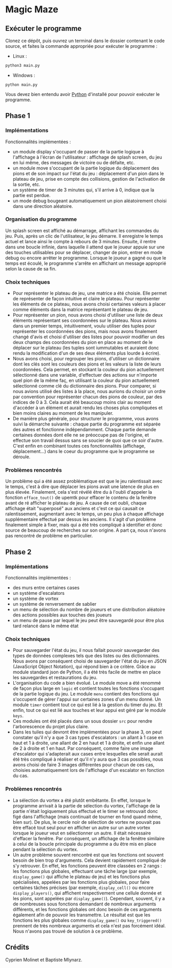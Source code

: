 # Magic Maze

## Exécuter le programme

Clonez ce dépôt, puis ouvrez un terminal dans le dossier contenant le code source, et faites la commande appropriée pour exécuter le programme :

- Linux :
```bash
python3 main.py
```

- Windows :
```batch
python main.py
```

Vous devez bien entendu avoir [Python](https://www.python.org/downloads/) d'installé pour pouvoir exécuter le programme.

## Phase 1

### Implémentations

Fonctionnalités implémentées :
- un module display s'occupant de passer de la partie logique à l'affichage à l'écran de l'utilisateur : affichage de splash screen, du jeu en lui même, des messages de victoire ou de défaite, etc.
- un module move s'occupant de la partie logique du déplacement des pions et de son impact sur l'état du jeu : déplacement d'un pion dans le plateau de jeu, prise en compte des collisions, gestion de l'activation de la sortie, etc.
- un système de timer de 3 minutes qui, s'il arrive à 0, indique que la partie est perdue.
- un mode debug bougeant automatiquement un pion aléatoirement choisi dans une direction aléatoire.

### Organisation du programme

Un splash screen est affiché au démarrage, affichant les commandes du jeu. Puis, après un clic de l'utilisateur, le jeu démarre. Il enregistre le temps actuel et lance ainsi le compte à rebours de 3 minutes. Ensuite, il rentre dans une boucle infinie, dans laquelle il attend que le joueur appuie sur une des touches utilisables pour se déplacer, changer de pion, entrer en mode debug ou encore arrêter le programme. Lorsque le joueur a gagné ou que le temps est écoulé, le programme s'arrête en affichant un message approprié selon la cause de sa fin.

### Choix techniques

- Pour représenter le plateau de jeu, une matrice a été choisie. Elle permet de représenter de façon intuitive et claire le plateau. Pour représenter les éléments de ce plateau, nous avons choisi certaines valeurs à placer comme éléments dans la matrice représentant le plateau de jeu.
- Pour représenter un pion, nous avons choisi d'utiliser une liste de deux éléments représentant ses coordonnées sur le plateau. Nous avions dans un premier temps, intuitivement, voulu utiliser des tuples pour représenter les coordonnées des pions, mais nous avons finalement changé d'avis et choisi d'utiliser des listes pour pouvoir modifier un des deux champs des coordonnées du pion en place au moment de le déplacer sur le plateau (les tuples sont iummutables et auraient donc rendu la modification d'un de ses deux éléments plus lourde à écrire). 
- Nous avons choisi, pour regrouper les pions, d'utiliser un dictionnaire dont les clés sont les couleurs des pions et les valeurs la liste de leurs coordonnées. Cela permet, en stockant la couleur du pion actuellement sélectionné dans une variable, d'effectuer des actions sur n'importe quel pion de la même faç, en utilisant la couleur du pion actuellement sélectionné comme clé du dictionnaire des pions. Pour comparer, si nous avions utilisé des listes à la place, nous aurions du choisir un ordre par convention pour représenter chacun des pions de couleur, par des indices de 0 à 3. Cela aurait été beaucoup moins clair au moment d'accéder à un élément et aurait rendu les choses plus compliquées et bien moins claires au moment de les manipuler.
- De manière plus générale, pour structurer le programme, vous avons suivi la démarche suivante : chaque partie du programme est séparée des autres et fonctionne indépendamment. Chaque partie demande certaines données dont elle ne se préoccupe pas de l'origine, et effectue son travail dessus sans se soucier de quoi que ce soir d'autre. C'est enfin en combinant toutes ces fonctionnalités (affichage, déplacement...) dans le coeur du programme que le programme se déroule.

### Problèmes rencontrés

Un problème qui a été assez problématique est que le jeu ralentissait avec le temps, c'est à dire que déplacer les pions avait une latence de plus en plus élevée. Finalement, cela s'est révélé être du à l'oubli d'appeler la fonction `efface_tout()` de upemtk pour effacer le contenu de la fenêtre avant de ré afficher le plateau de jeu. A cause de cet oubli, chaque affichage était "superposé" aux anciens et c'est ce qui causait ce ralentissement, augmentant avec le temps, un peu plus à chaque affichage supplémentaire effectué par dessus les anciens. Il s'agit d'un problème finalement simple à fixer, mais qui a été très compliqué à identifier et donc source de beaucoup de recherches sur son origine. A part ça, nous n'avons pas rencontré de problème en particulier.

## Phase 2

### Implémentations

Fonctionnalités implémentées :
- des murs entre certaines cases
- un système d'escalators
- un système de vortex
- un système de renversement de sablier
- un menu de sélection du nombre de joueurs et une distribution aléatoire des actions possibles aux touches des joueurs
- un menu de pause par lequel le jeu peut être sauvegardé pour être plus tard relancé dans le même état

### Choix techniques

- Pour sauvegarder l'état du jeu, il nous fallait pouvoir sauvegarder des types de données complexes tels que des listes ou des dictionnaires. Nous avons par conséquent choisi de sauvegarder l'état du jeu en JSON (JavaScript Object Notation), qui répond bien à ce critère. Grâce au module standard json de Python, il a été très facile de mettre en place les sauvegardes et restaurations du jeu.
- L'organisation du code a bien évolué. Le module move a été renommé de façon plus large en `logic` et contient toutes les fonctions s'occupant de la partie logique du jeu. Le module `menu` contient des fonctions qui s'occupent de gérer l'appui sur certaines zones d'un menu donné. Un module `timer` contient tout ce qui est lié à la gestion du timer du jeu. Et enfin, tout ce qui est lié aux touches et leur appui est géré par le module `keys`.
- Ces modules ont été placés dans un sous dossier `src` pour rendre l'arborescence du projet plus claire.
- Dans les tuiles qui devront être implémentées pour la phase 3, on peut constater qu'il n'y a que 3 cas types d'escalators : un allant à 1 case en haut et 1 à droite, une allant de 2 en haut et 1 à droite, et enfin une allant de 2 à droite et 1 en haut. Par conséquent, comme faire une image d'escalator qui s'adapterait aux cases entre lesquelles elle serait aurait été très compliqué à réaliser et qu'il n'y aura que 3 cas possibles, nous avons choisi de faire 3 images différentes pour chacun de ces cas, choisies automatiquement lors de l'affichage d'un escalator en fonction du cas.

### Problèmes rencontrés

- La sélection du vortex a été plutôt embêtante. En effet, lorsque le programme arrivait à la partie de sélection du vortex, l'affichage de la partie n'était logiquement plus effectué et le timer se retrouvait donc figé dans l'affichage (mais continuait de tourner en fond quand même, bien sur). De plus, le cercle noir de sélection de vortex ne pouvait pas être effacé tout seul pour en afficher un autre sur un autre vortex lorsque le joueur veut en sélectionner un autre. Il était nécessaire d'effacer la fenêtre. Par conséquent, un affichage de la fenêtre similaire à celui de la boucle principale du programme a du être mis en place pendant la sélection du vortex.
- Un autre problème souvent rencontré est que les fonctions ont souvent besoin de bien trop d'arguments. Cela devient rapidement compliqué de s'y retrouver. En effet, les fonctions peuvent être classées en 2 rangs : les fonctions plus globales, effectuant une tâche large (par exemple, `display_game()` qui affiche le plateau de jeu) et les fonctions plus spécialisées, appelées par les fonctions plus globales, pour faire certaines tâches précises (par exemple, `display_cell()` ou encore `display_players()`, qui affichent respectivement une cellule donnée et les pions, sont appelées par `display_game()`). Cependant, souvent, il y a de nombreuses sous fonctions demandant de nombreux arguments différents, et les fonctions globales ont donc besoin de ces arguments également afin de pouvoir les transmettre. Le résultat est que les fonctions les plus globales comme `display_game()` ou `key_triggered()` prennent de très nombreux arguments et cela n'est pas forcément idéal. Nous n'avons pas trouvé de solution à ce problème.

## Crédits
Cyprien Molinet et Baptiste Mlynarz.